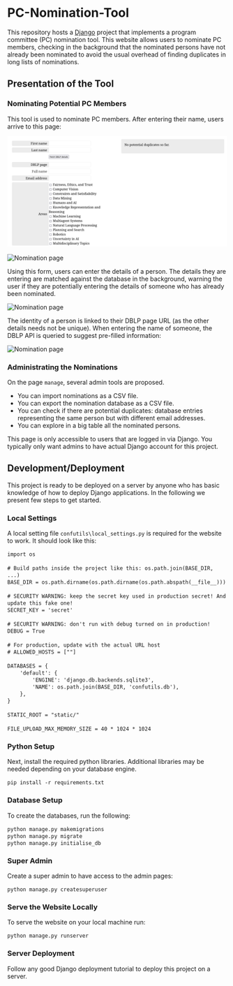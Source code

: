# PC-Nomination-Tool

This repository hosts a [Django](https://www.djangoproject.com/) project that implements a
program committee (PC) nomination tool. This website allows users to nominate PC members, checking in
the background that the nominated persons have not already been nominated to avoid the usual 
overhead of finding duplicates in long lists of nominations.

## Presentation of the Tool

### Nominating Potential PC Members

This tool is used to nominate PC members. After entering their name, users arrive to this page:

![Screenshot of the Nomination Page](readme_imgs/nom_nomination.png?raw=true)

<img src="https://github.com/uendriss/PC-Nomination-Tool/tree/main/readme_imgs/nom_nomination.png" alt="Nomination page" height="50vh"/>

Using this form, users can enter the details of a person. The details they are entering are matched
against the database in the background, warning the user if they are potentially entering the details
of someone who has already been nominated.

<img src="https://github.com/uendriss/PC-Nomination-Tool/tree/main/readme_imgs/nom_duplicates.png" alt="Nomination page" height="50vh"/>

The identity of a person is linked to their DBLP page URL (as the other details needs not be unique).
When entering the name of someone, the DBLP API is queried to suggest pre-filled information:

<img src="https://github.com/uendriss/PC-Nomination-Tool/tree/main/readme_imgs/nom_DBLP.png" alt="Nomination page" height="50vh"/>

### Administrating the Nominations

On the page `manage`, several admin tools are proposed.

- You can import nominations as a CSV file.
- You can export the nomination database as a CSV file.
- You can check if there are potential duplicates: database entries representing the same person
but with different email addresses.
- You can explore in a big table all the nominated persons.

This page is only accessible to users that are logged in via Django. You typically only want admins to have actual
Django account for this project.

## Development/Deployment

This project is ready to be deployed on a server by anyone who has basic knowledge of how to deploy
Django applications. In the following we present few steps to get started.

### Local Settings

A local setting file `confutils\local_settings.py` is required for the website to work. It should
look like this:

```
import os

# Build paths inside the project like this: os.path.join(BASE_DIR, ...)
BASE_DIR = os.path.dirname(os.path.dirname(os.path.abspath(__file__)))

# SECURITY WARNING: keep the secret key used in production secret! And update this fake one!
SECRET_KEY = 'secret'

# SECURITY WARNING: don't run with debug turned on in production!
DEBUG = True

# For production, update with the actual URL host
# ALLOWED_HOSTS = [""]

DATABASES = {
    'default': {
        'ENGINE': 'django.db.backends.sqlite3',
        'NAME': os.path.join(BASE_DIR, 'confutils.db'),
    },
}

STATIC_ROOT = "static/"

FILE_UPLOAD_MAX_MEMORY_SIZE = 40 * 1024 * 1024
````

### Python Setup

Next, install the required python libraries. Additional libraries may be needed depending on your
database engine.

```shell
pip install -r requirements.txt
```

### Database Setup

To create the databases, run the following:

```shell
python manage.py makemigrations
python manage.py migrate
python manage.py initialise_db
```

### Super Admin

Create a super admin to have access to the admin pages:

```shell
python manage.py createsuperuser
```

### Serve the Website Locally

To serve the website on your local machine run: 

```
python manage.py runserver
```

### Server Deployment

Follow any good Django deployment tutorial to deploy this project on a server.
